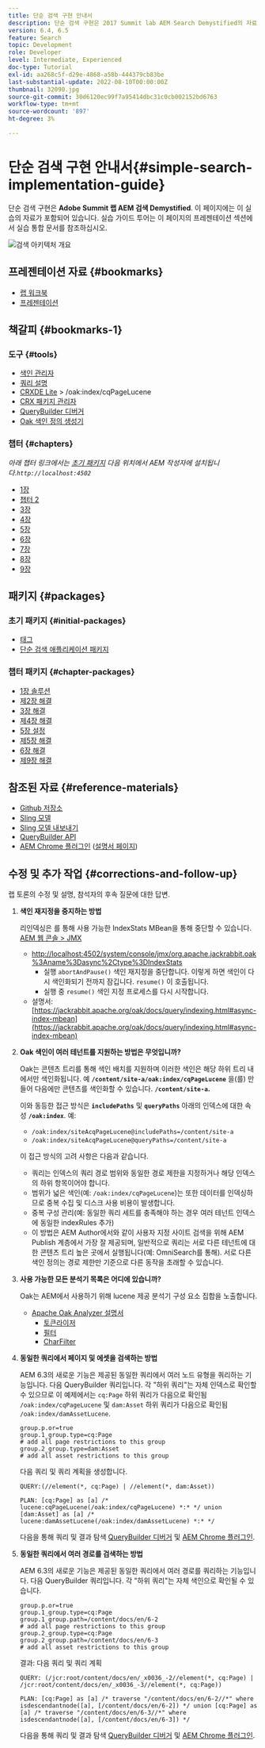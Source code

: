 ```yaml
---
title: 단순 검색 구현 안내서
description: 단순 검색 구현은 2017 Summit lab AEM Search Demystified의 자료입니다. 이 페이지에는 이 실습의 자료가 포함되어 있습니다. 실습 가이드 투어는 이 페이지의 프레젠테이션 섹션에서 실습 통합 문서를 참조하십시오.
version: 6.4, 6.5
feature: Search
topic: Development
role: Developer
level: Intermediate, Experienced
doc-type: Tutorial
exl-id: aa268c5f-d29e-4868-a58b-444379cb83be
last-substantial-update: 2022-08-10T00:00:00Z
thumbnail: 32090.jpg
source-git-commit: 30d6120ec99f7a95414dbc31c0cb002152bd6763
workflow-type: tm+mt
source-wordcount: '897'
ht-degree: 3%

---
```


# 단순 검색 구현 안내서{#simple-search-implementation-guide}

단순 검색 구현은 **Adobe Summit 랩 AEM 검색 Demystified**. 이 페이지에는 이 실습의 자료가 포함되어 있습니다. 실습 가이드 투어는 이 페이지의 프레젠테이션 섹션에서 실습 통합 문서를 참조하십시오.

![검색 아키텍처 개요](assets/l4080/simple-search-application.png)

## 프레젠테이션 자료 {#bookmarks}

* [랩 워크북](assets/l4080/l4080-lab-workbook.pdf)
* [프레젠테이션](assets/l4080/l4080-presentation.pdf)

## 책갈피 {#bookmarks-1}

### 도구 {#tools}

* [색인 관리자](http://localhost:4502/libs/granite/operations/content/diagnosis/tool.html/granite_oakindexmanager)
* [쿼리 설명](http://localhost:4502/libs/granite/operations/content/diagnosis/tool.html/granite_queryperformance)
* [CRXDE Lite](http://localhost:4502/crx/de/index.jsp#/oak%3Aindex/cqPageLucene) > /oak:index/cqPageLucene
* [CRX 패키지 관리자](http://localhost:4502/crx/packmgr/index.jsp)
* [QueryBuilder 디버거](http://localhost:4502/libs/cq/search/content/querydebug.html?)
* [Oak 색인 정의 생성기](https://oakutils.appspot.com/generate/index)

### 챕터 {#chapters}

*아래 챕터 링크에서는 [초기 패키지](#initialpackages) 다음 위치에서 AEM 작성자에 설치됩니다.`http://localhost:4502`*

* [1장](http://localhost:4502/editor.html/content/summit/l4080/chapter-1.html)
* [챕터 2](http://localhost:4502/editor.html/content/summit/l4080/chapter-2.html)
* [3장](http://localhost:4502/editor.html/content/summit/l4080/chapter-3.html)
* [4장](http://localhost:4502/editor.html/content/summit/l4080/chapter-4.html)
* [5장](http://localhost:4502/editor.html/content/summit/l4080/chapter-5.html)
* [6장](http://localhost:4502/editor.html/content/summit/l4080/chapter-6.html)
* [7장](http://localhost:4502/editor.html/content/summit/l4080/chapter-7.html)
* [8장](http://localhost:4502/editor.html/content/summit/l4080/chapter-8.html)
* [9장](http://localhost:4502/editor.html/content/summit/l4080/chapter-9.html)

## 패키지 {#packages}

### 초기 패키지 {#initial-packages}

* [태그](assets/l4080/summit-tags.zip)
* [단순 검색 애플리케이션 패키지](assets/l4080/simple.ui.apps-0.0.1-snapshot.zip)

### 챕터 패키지 {#chapter-packages}

* [1장 솔루션](assets/l4080/l4080-chapter1.zip)
* [제2장 해결](assets/l4080/l4080-chapter2.zip)
* [3장 해결](assets/l4080/l4080-chapter3.zip)
* [제4장 해결](assets/l4080/l4080-chapter4.zip)
* [5장 설정](assets/l4080/l4080-chapter5-setup.zip)
* [제5장 해결](assets/l4080/l4080-chapter5-solution.zip)
* [6장 해결](assets/l4080/l4080-chapter6.zip)
* [제9장 해결](assets/l4080/l4080-chapter9.zip)

## 참조된 자료 {#reference-materials}

* [Github 저장소](https://github.com/Adobe-Marketing-Cloud/aem-guides/tree/master/simple-search-guide)
* [Sling 모델](https://sling.apache.org/documentation/bundles/models.html)
* [Sling 모델 내보내기](https://sling.apache.org/documentation/bundles/models.html#exporter-framework-since-130)
* [QueryBuilder API](https://experienceleague.adobe.com/docs/)
* [AEM Chrome 플러그인](https://chrome.google.com/webstore/detail/aem-chrome-plug-in/ejdcnikffjleeffpigekhccpepplaode) ([설명서 페이지](https://adobe-consulting-services.github.io/acs-aem-tools/aem-chrome-plugin/))

## 수정 및 추가 작업 {#corrections-and-follow-up}

랩 토론의 수정 및 설명, 참석자의 후속 질문에 대한 답변.

1. **색인 재지정을 중지하는 방법**

   리인덱싱은 를 통해 사용 가능한 IndexStats MBean을 통해 중단할 수 있습니다. [AEM 웹 콘솔 > JMX](http://localhost:4502/system/console/jmx)

   * [http://localhost:4502/system/console/jmx/org.apache.jackrabbit.oak%3Aname%3Dasync%2Ctype%3DIndexStats](http://localhost:4502/system/console/jmx/org.apache.jackrabbit.oak%3Aname%3Dasync%2Ctype%3DIndexStats)
      * 실행 `abortAndPause()` 색인 재지정을 중단합니다. 이렇게 하면 색인이 다시 색인화되기 전까지 잠깁니다. `resume()` 이 호출됩니다.
      * 실행 중 `resume()` 색인 지정 프로세스를 다시 시작합니다.
   * 설명서: [https://jackrabbit.apache.org/oak/docs/query/indexing.html#async-index-mbean](https://jackrabbit.apache.org/oak/docs/query/indexing.html#async-index-mbean)

2. **Oak 색인이 여러 테넌트를 지원하는 방법은 무엇입니까?**

   Oak는 콘텐츠 트리를 통해 색인 배치를 지원하며 이러한 색인은 해당 하위 트리 내에서만 색인화됩니다. 예 **`/content/site-a/oak:index/cqPageLucene`** 을(를) 만들어 다음에만 콘텐츠를 색인화할 수 있습니다. **`/content/site-a`.**

   이와 동등한 접근 방식은 **`includePaths`** 및 **`queryPaths`** 아래의 인덱스에 대한 속성 **`/oak:index`**. 예:

   * `/oak:index/siteAcqPageLucene@includePaths=/content/site-a`
   * `/oak:index/siteAcqPageLucene@queryPaths=/content/site-a`

   이 접근 방식의 고려 사항은 다음과 같습니다.

   * 쿼리는 인덱스의 쿼리 경로 범위와 동일한 경로 제한을 지정하거나 해당 인덱스의 하위 항목이어야 합니다.
   * 범위가 넓은 색인(예: `/oak:index/cqPageLucene`)는 또한 데이터를 인덱싱하므로 중복 수집 및 디스크 사용 비용이 발생합니다.
   * 중복 구성 관리(예: 동일한 쿼리 세트를 충족해야 하는 경우 여러 테넌트 인덱스에 동일한 indexRules 추가)
   * 이 방법은 AEM Author에서와 같이 사용자 지정 사이트 검색을 위해 AEM Publish 계층에서 가장 잘 제공되며, 일반적으로 쿼리는 서로 다른 테넌트에 대한 콘텐츠 트리 높은 곳에서 실행됩니다(예: OmniSearch를 통해). 서로 다른 색인 정의는 경로 제한만 기준으로 다른 동작을 초래할 수 있습니다.

3. **사용 가능한 모든 분석기 목록은 어디에 있습니까?**

   Oak는 AEM에서 사용하기 위해 lucene 제공 분석기 구성 요소 집합을 노출합니다.

   * [Apache Oak Analyzer 설명서](https://jackrabbit.apache.org/oak/docs/query/lucene.html#analyzers)
      * [토큰라이저](https://cwiki.apache.org/confluence/display/solr/Tokenizers)
      * [필터](https://cwiki.apache.org/confluence/display/solr/Filter+Descriptions)
      * [CharFilter](https://cwiki.apache.org/confluence/display/solr/CharFilterFactories)

4. **동일한 쿼리에서 페이지 및 에셋을 검색하는 방법**

   AEM 6.3의 새로운 기능은 제공된 동일한 쿼리에서 여러 노드 유형을 쿼리하는 기능입니다. 다음 QueryBuilder 쿼리입니다. 각 &quot;하위 쿼리&quot;는 자체 인덱스로 확인할 수 있으므로 이 예제에서는 `cq:Page` 하위 쿼리가 다음으로 확인됨 `/oak:index/cqPageLucene` 및 `dam:Asset` 하위 쿼리가 다음으로 확인됨 `/oak:index/damAssetLucene`.

   ```plain
   group.p.or=true
   group.1_group.type=cq:Page
   # add all page restrictions to this group
   group.2_group.type=dam:Asset
   # add all asset restrictions to this group
   ```

   다음 쿼리 및 쿼리 계획을 생성합니다.

   ```plain
   QUERY:(//element(*, cq:Page) | //element(*, dam:Asset))
   
   PLAN: [cq:Page] as [a] /* lucene:cqPageLucene(/oak:index/cqPageLucene) *:* */ union [dam:Asset] as [a] /* lucene:damAssetLucene(/oak:index/damAssetLucene) *:* */
   ```

   다음을 통해 쿼리 및 결과 탐색 [QueryBuilder 디버거](http://localhost:4502/libs/cq/search/content/querydebug.html?_charset_=UTF-8&amp;query=group.p.or%3Dtrue%0D%0Agroup.1_group.type%3Dcq%3APage%0D%0A%23+add+all+page+restrictions+to+this+group%0D%0Agroup.2_group.type%3Ddam%3AAsset%0D%0A%23+add+all+asset+restrictions+to+this+group) 및 [AEM Chrome 플러그인](https://chrome.google.com/webstore/detail/aem-chrome-plug-in/ejdcnikffjleeffpigekhccpepplaode?hl=en-US).

5. **동일한 쿼리에서 여러 경로를 검색하는 방법**

   AEM 6.3의 새로운 기능은 제공된 동일한 쿼리에서 여러 경로를 쿼리하는 기능입니다. 다음 QueryBuilder 쿼리입니다. 각 &quot;하위 쿼리&quot;는 자체 색인으로 확인될 수 있습니다.

   ```plain
   group.p.or=true
   group.1_group.type=cq:Page
   group.1_group.path=/content/docs/en/6-2
   # add all page restrictions to this group
   group.2_group.type=cq:Page
   group.2_group.path=/content/docs/en/6-3
   # add all asset restrictions to this group
   ```

   결과: 다음 쿼리 및 쿼리 계획

   ```plain
   QUERY: (/jcr:root/content/docs/en/_x0036_-2//element(*, cq:Page) | /jcr:root/content/docs/en/_x0036_-3//element(*, cq:Page))
   
   PLAN: [cq:Page] as [a] /* traverse "/content/docs/en/6-2//*" where isdescendantnode([a], [/content/docs/en/6-2]) */ union [cq:Page] as [a] /* traverse "/content/docs/en/6-3//*" where isdescendantnode([a], [/content/docs/en/6-3]) */
   ```

   다음을 통해 쿼리 및 결과 탐색 [QueryBuilder 디버거](http://localhost:4502/libs/cq/search/content/querydebug.html?_charset_=UTF-8&amp;query=group.p.or%3Dtrue%0D%0Agroup.1_group.type%3Dcq%3APage%0D%0Agroup.1_group.path%3D%2Fcontent%2Fdocs%2Fen%2F6-2%0D%0A%23+add+all+page+restrictions+to+this+group%0D%0Agroup.2_group.type%3Dcq%3APage%0D%0Agroup.2_group.path%3D%2Fcontent%2Fdocs%2Fen%2F6-3%0D%0A%23+add+all+asset+restrictions+to+this+group) 및 [AEM Chrome 플러그인](https://chrome.google.com/webstore/detail/aem-chrome-plug-in/ejdcnikffjleeffpigekhccpepplaode?hl=en-US).
